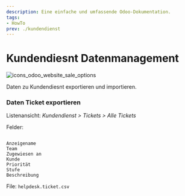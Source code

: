 ```yaml
---
description: Eine einfache und umfassende Odoo-Dokumentation.
tags:
- HowTo
prev: ./kundendienst
---
```

# Kundendiesnt Datenmanagement
![icons_odoo_website_sale_options](assets/icons_odoo_website_sale_options.png)

Daten zu Kundendiesnt exportieren und importieren.

### Daten Ticket exportieren

Listenansicht: *Kundendienst > Tickets > Alle Tickets*

Felder:
```

Anzeigename
Team
Zugewiesen an
Kunde
Priorität
Stufe
Beschreibung
```
File: `helpdesk.ticket.csv`
